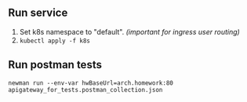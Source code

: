 ## Run service
1. Set k8s namespace to "default". _(important for ingress user routing)_
2. ```kubectl apply -f k8s```

## Run postman tests

```shell
newman run --env-var hwBaseUrl=arch.homework:80 apigateway_for_tests.postman_collection.json
```
